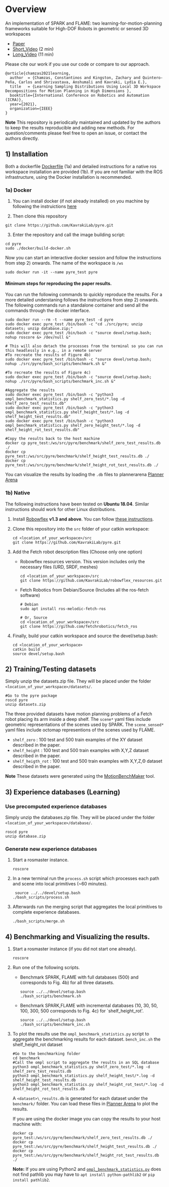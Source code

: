 # Overview
An implementation of SPARK and FLAME: two learning-for-motion-planning frameworks suitable for High-DOF Robots in geometric or sensed 3D workspaces

- [Paper](https://arxiv.org/abs/2010.15335)
- [Short_Video](https://youtu.be/cH4_lIjjs58) (2 min)
- [Long_Video](https://youtu.be/DP0376NNHQo) (11 min)

Please cite our work if you use our code or compare to our approach.
```
@article{chamzas2021learning,
  author  = {Chamzas, Constantinos and Kingston, Zachary and Quintero-Peña, Carlos and Shrivastava, Anshumali and Kavraki, Lydia E.},
  title   = {Learning Sampling Distributions Using Local 3D Workspace Decompositions for Motion Planning in High Dimensions },
  booktitle={International Conference on Robotics and Automation (ICRA)},
  year={2021},
  organization={IEEE}
}
```

**Note** This repository is periodically maintained and updated by the authors to keep the results reproducible and adding new methods. For question/comments please feel free to open an issue, or contact the authors directly.   

## 1) Installation 
Both a dockerfile [Dockerfile](https://github.com/pyre/docker/DockerFile) (1a) and detailed instructions for a native ros workspace installation are provided (1b). If you are not familiar with the ROS infrastructure, using the Docker installation is recommended.

### 1a) Docker
   1. You can install docker (if not already installed) on you machine by following the instruictions [here](https://docs.docker.com/get-docker/)

   2. Then clone this repository
   
   ```
   git clone https://github.com/KavrakiLab/pyre.git
   ```

   3. Enter the repository and call the image building script:

   ```
   cd pyre 
   sudo ./docker/build-docker.sh
   ```
 
Now you can start an interactive docker session and follow the instructions from step 2) onwards.
The name of the workspace is `/ws`

```
sudo docker run -it --name pyre_test pyre
```

#### Minimum steps for reproducing the paper results. 
You can run the following commands to quickly reproduce the results. For a more detailed understaning follows the instructions from step 2) onwards. 
The following commands run a standalone container and send all the commands through the docker interface.

```
sudo docker run --rm -t --name pyre_test -d pyre
sudo docker exec pyre_test /bin/bash -c "cd ./src/pyre; unzip datasets; unzip database.zip;"
sudo docker exec pyre_test /bin/bash -c "source devel/setup.bash; nohup roscore &> /dev/null &"

# This will also detach the processes from the terminal so you can run this headlessly in e.g., in a remote server
#To recreate the results of Figure 4b) 
sudo docker exec pyre_test /bin/bash -c "source devel/setup.bash; nohup ./src/pyre/bash_scripts/benchmark.sh &"

#To recreate the results of Figure 4c) 
sudo docker exec pyre_test /bin/bash -c "source devel/setup.bash; nohup ./src/pyre/bash_scripts/benchmark_inc.sh &"

#Aggregate the results
sudo docker exec pyre_test /bin/bash -c "python3 ompl_benchmark_statistics.py shelf_zero_test/*.log -d shelf_zero_test_results.db"
sudo docker exec pyre_test /bin/bash -c "python3 ompl_benchmark_statistics.py shelf_height_test/*.log -d shelf_height_test_results.db"
sudo docker exec pyre_test /bin/bash -c "python3 ompl_benchmark_statistics.py shelf_zero_height_test/*.log -d shelf_height_rot_test_results.db"

#Copy the results back to the host machine
docker cp pyre_test:/ws/src/pyre/benchmark/shelf_zero_test_results.db ./ 
docker cp pyre_test:/ws/src/pyre/benchmark/shelf_height_test_results.db ./
docker cp pyre_test:/ws/src/pyre/benchmark/shelf_height_rot_test_results.db ./
```
You can visualize the results by loading the `.db` files to plannerarena [Planner Arena](http://plannerarena.org/)
 
### 1b) Native 

The following instructions have been tested on **Ubuntu 18.04**. Similar
instructions should work for other Linux distributions.
1. Install [Robowflex](https://github.com/KavrakiLab/robowflex) **v1.3 and above**. You can follow [these instructions](https://kavrakilab.github.io/robowflex/md__home_runner_work_robowflex_robowflex__8docs_markdown_installation.html). 

2. Clone this repository into the `src` folder of your catkin workspace:

   ```
   cd <location_of_your_workspace>/src
   git clone https://github.com/KavrakiLab/pyre.git
   ```
3. Add the Fetch robot description files (Choose only one option) 
     - Robowflex resources version. This version includes only the necessary files (URD, SRDF, meshes) 
       ```
       cd <location_of_your_workspace>/src
       git clone https://github.com/KavrakiLab/robowflex_resources.git
       ```
     - Fetch Robotics from Debian/Source (Includes all the ros-fetch software)
       ```
       # Debian
       sudo apt install ros-melodic-fetch-ros

       # Or, Source
       cd <location_of_your_workspace>/src
       git clone https://github.com/fetchrobotics/fetch_ros
       ```
4. Finally, build your catkin workspace and source the devel/setup.bash:
   ```
   cd <location_of_your_workspace>
   catkin build
   source devel/setup.bash
   ```

## 2) Training/Testing datasets

Simply unzip the datasets.zip file. They will be placed under the folder `<location_of_your_workspace>/datasets/`.
```
#Go to the pyre package
roscd pyre
unzip datasets.zip
```

The three provided datasets have motion planning problems of a Fetch robot placing its arm inside a deep shelf. 
The `scene*`  yaml files include geometric representations of the scenes used by SPARK.
The `scene_sensed*` yaml files include octomap representions  of the scenes used by FLAME.  

- `shelf_zero` : 100 test and 500 train examples of the XY dataset described in the paper. 
- `shelf_height` : 100 test and 500 train examples with X,Y,Z dataset described in the paper. 
- `shelf_heigth_rot` : 100 test and 500 train examples with X,Y,Z,Θ dataset described in the paper. 


**Note** These datasets were generated using the [MotionBenchMaker](https://github.com/KavrakiLab/motion_bench_maker) tool.  


## 3) Experience databases (Learning)

### Use precomputed experience databases
Simply unzip the databases.zip file. They will be placed under the folder `<location_of_your_workspace>/database/`.
```
roscd pyre
unzip database.zip
```

### Generate new experience databases 
1. Start a rosmaster instance. 
    ```
    roscore
    ```
2. In a new terminal run the `process.sh` script which processes each path and scene into local primitives (~60 minutes).  
    ```
     source ../../devel/setup.bash
    ./bash_scripts/process.sh
    ```
3. Afterwards run the merging script that aggregates the local primitives to complete experience databases. 
    ```
    ./bash_scripts/merge.sh
    ```

## 4) Benchmarking and Visualizing the results. 

1. Start a rosmaster instance (if you did not start one already).     
   ```
   roscore
   ```

2. Run one of the following scripts.
      - Benchmark SPARK, FLAME with full databases (500) and corresponds to Fig. 4b) for all three datasets.
         ```
         source ../../devel/setup.bash
         ./bash_scripts/benchmark.sh
         ```
      - Benchmark SPARK,FLAME with incremental databases (10, 30, 50, 100, 300, 500  corresponds to Fig. 4c) for `shelf_height_rot'.
         ```
         source ../../devel/setup.bash
         ./bash_scripts/benchmark_inc.sh 
         ```

3. To plot the results use the `ompl_benchmark_statistics.py` script to aggregate the benchmarking results for each dataset. `bench_inc.sh`  the shelf_height_rot dataset
   ```
   #Go to the benchmarking folder
   cd benchmark
   #Call the ompl script to aggregate the results in an SQL database
   python3 ompl_benchmark_statistics.py shelf_zero_test/*.log -d shelf_zero_test_results.db
   python3 ompl_benchmark_statistics.py shelf_height_test/*.log -d shelf_height_test_results.db
   python3 ompl_benchmark_statistics.py shelf_height_rot_test/*.log -d shelf_height_rot_test_results.db
   ```
   A `<dataset>\_results.db` is generated for each dataset under the `benchmark/` folder. You can load these files in [Planner Arena](http://plannerarena.org/) to plot the results.

   If you are using the docker image you can copy the results to your host machine with:
   ```
   docker cp pyre_test:/ws/src/pyre/benchmark/shelf_zero_test_results.db ./ 
   docker cp pyre_test:/ws/src/pyre/benchmark/shelf_height_test_results.db ./
   docker cp pyre_test:/ws/src/pyre/benchmark/shelf_height_rot_test_results.db ./
   ```
    
   **Note:** If you are using Python2 and [`ompl_benchmark_statistics.py`](https://github.com/ompl/ompl/blob/master/scripts/ompl_benchmark_statistics.py) does not find pathlib you may have to `apt install python-pathlib2` or `pip install pathlib2`.
